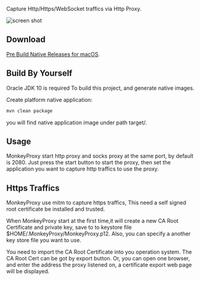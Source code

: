 
Capture Http/Https/WebSocket traffics via Http Proxy.

![screen shot](https://raw.githubusercontent.com/hsiafan/monkey-proxy/master/images/screenshot_800.png)

## Download
[Pre Build Native Releases for macOS](https://github.com/hsiafan/monkey-proxy/releases).

## Build By Yourself
Oracle JDK 10 is required To build this project, and generate native images.

Create platform native application: 

```sh
mvn clean package
```

you will find native application image under path target/.


## Usage

MonkeyProxy start http proxy and socks proxy at the same port, by default is 2080.
Just press the start button to start the proxy, then set the application you want to capture http traffics to use the proxy.


## Https Traffics
MonkeyProxy use mitm to capture https traffics, This need a self signed root certificate be installed and trusted.

When MonkeyProxy start at the first time,it will create a new CA Root Certificate and private key, save to to keystore file $HOME/.MonkeyProxy/MonkeyProxy.p12.
Also, you can specify a another key store file you want to use. 

You need to import the CA Root Certificate into you operation system. The CA Root Cert can be got by export button.
Or, you can open one browser, and enter the address the proxy listened on, a certificate export web page will be displayed.

